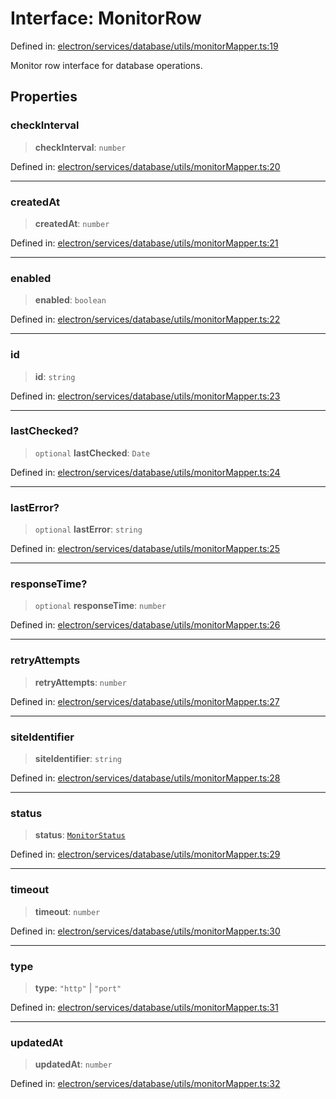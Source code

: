 # Interface: MonitorRow

Defined in: [electron/services/database/utils/monitorMapper.ts:19](https://github.com/Nick2bad4u/Uptime-Watcher/blob/3cce0c3b352c8390536ca3c7399ece50a05faf18/electron/services/database/utils/monitorMapper.ts#L19)

Monitor row interface for database operations.

## Properties

### checkInterval

> **checkInterval**: `number`

Defined in: [electron/services/database/utils/monitorMapper.ts:20](https://github.com/Nick2bad4u/Uptime-Watcher/blob/3cce0c3b352c8390536ca3c7399ece50a05faf18/electron/services/database/utils/monitorMapper.ts#L20)

***

### createdAt

> **createdAt**: `number`

Defined in: [electron/services/database/utils/monitorMapper.ts:21](https://github.com/Nick2bad4u/Uptime-Watcher/blob/3cce0c3b352c8390536ca3c7399ece50a05faf18/electron/services/database/utils/monitorMapper.ts#L21)

***

### enabled

> **enabled**: `boolean`

Defined in: [electron/services/database/utils/monitorMapper.ts:22](https://github.com/Nick2bad4u/Uptime-Watcher/blob/3cce0c3b352c8390536ca3c7399ece50a05faf18/electron/services/database/utils/monitorMapper.ts#L22)

***

### id

> **id**: `string`

Defined in: [electron/services/database/utils/monitorMapper.ts:23](https://github.com/Nick2bad4u/Uptime-Watcher/blob/3cce0c3b352c8390536ca3c7399ece50a05faf18/electron/services/database/utils/monitorMapper.ts#L23)

***

### lastChecked?

> `optional` **lastChecked**: `Date`

Defined in: [electron/services/database/utils/monitorMapper.ts:24](https://github.com/Nick2bad4u/Uptime-Watcher/blob/3cce0c3b352c8390536ca3c7399ece50a05faf18/electron/services/database/utils/monitorMapper.ts#L24)

***

### lastError?

> `optional` **lastError**: `string`

Defined in: [electron/services/database/utils/monitorMapper.ts:25](https://github.com/Nick2bad4u/Uptime-Watcher/blob/3cce0c3b352c8390536ca3c7399ece50a05faf18/electron/services/database/utils/monitorMapper.ts#L25)

***

### responseTime?

> `optional` **responseTime**: `number`

Defined in: [electron/services/database/utils/monitorMapper.ts:26](https://github.com/Nick2bad4u/Uptime-Watcher/blob/3cce0c3b352c8390536ca3c7399ece50a05faf18/electron/services/database/utils/monitorMapper.ts#L26)

***

### retryAttempts

> **retryAttempts**: `number`

Defined in: [electron/services/database/utils/monitorMapper.ts:27](https://github.com/Nick2bad4u/Uptime-Watcher/blob/3cce0c3b352c8390536ca3c7399ece50a05faf18/electron/services/database/utils/monitorMapper.ts#L27)

***

### siteIdentifier

> **siteIdentifier**: `string`

Defined in: [electron/services/database/utils/monitorMapper.ts:28](https://github.com/Nick2bad4u/Uptime-Watcher/blob/3cce0c3b352c8390536ca3c7399ece50a05faf18/electron/services/database/utils/monitorMapper.ts#L28)

***

### status

> **status**: [`MonitorStatus`](../../../../../../shared/types/type-aliases/MonitorStatus.md)

Defined in: [electron/services/database/utils/monitorMapper.ts:29](https://github.com/Nick2bad4u/Uptime-Watcher/blob/3cce0c3b352c8390536ca3c7399ece50a05faf18/electron/services/database/utils/monitorMapper.ts#L29)

***

### timeout

> **timeout**: `number`

Defined in: [electron/services/database/utils/monitorMapper.ts:30](https://github.com/Nick2bad4u/Uptime-Watcher/blob/3cce0c3b352c8390536ca3c7399ece50a05faf18/electron/services/database/utils/monitorMapper.ts#L30)

***

### type

> **type**: `"http"` \| `"port"`

Defined in: [electron/services/database/utils/monitorMapper.ts:31](https://github.com/Nick2bad4u/Uptime-Watcher/blob/3cce0c3b352c8390536ca3c7399ece50a05faf18/electron/services/database/utils/monitorMapper.ts#L31)

***

### updatedAt

> **updatedAt**: `number`

Defined in: [electron/services/database/utils/monitorMapper.ts:32](https://github.com/Nick2bad4u/Uptime-Watcher/blob/3cce0c3b352c8390536ca3c7399ece50a05faf18/electron/services/database/utils/monitorMapper.ts#L32)
